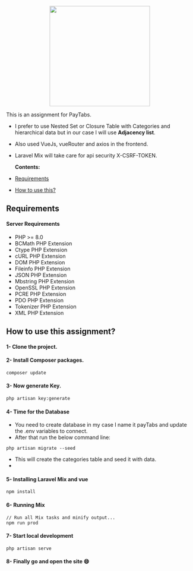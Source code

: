 <p align="center"><a href="https://laravel.com" target="_blank"><img src="https://elhmahmy.com/images/paytabs-logo.svg" width="270"></a></p>

This is an assignment for PayTabs.

- I prefer to use Nested Set or Closure Table with Categories and hierarchical data but in our case I will use **Adjacency list**.
- Also used VueJs, vueRouter and axios in the frontend.
- Laravel Mix will take care for api security X-CSRF-TOKEN.


  __Contents:__

- [Requirements](#requirements)
- [How to use this?](#how-to-use-this-assignment)

Requirements
------------

#### Server Requirements

- PHP >= 8.0
- BCMath PHP Extension
- Ctype PHP Extension
- cURL PHP Extension
- DOM PHP Extension
- Fileinfo PHP Extension
- JSON PHP Extension
- Mbstring PHP Extension
- OpenSSL PHP Extension
- PCRE PHP Extension
- PDO PHP Extension
- Tokenizer PHP Extension
- XML PHP Extension


How to use this assignment?
---------------------

#### 1- Clone the project.

#### 2- Install Composer packages.

```
composer update
```

#### 3- Now generate Key.

```
php artisan key:generate
```

#### 4- Time for the Database

- You need to create database in my case I name it payTabs and update the .env variables to connect. 
- After that run the below command line:
```
php artisan migrate --seed
```
- This will create the categories table and seed it with data.
- 
#### 5- Installing Laravel Mix and vue

```
npm install
```

#### 6- Running Mix

```
// Run all Mix tasks and minify output...
npm run prod
```

#### 7- Start local development

```
php artisan serve
```

#### 8- Finally go and open the site 😄
